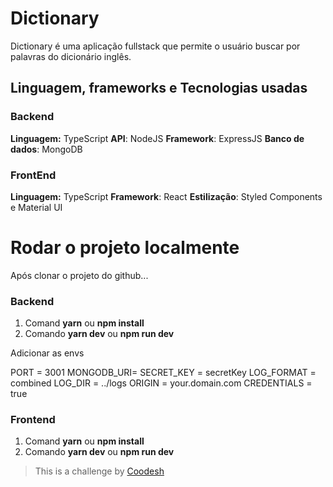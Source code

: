 # Dictionary

Dictionary é uma aplicação fullstack que permite o usuário buscar por palavras do dicionário inglês.

## Linguagem, frameworks e Tecnologias usadas

### Backend

**Linguagem:** TypeScript
**API**: NodeJS
**Framework**: ExpressJS
**Banco de dados**: MongoDB

### FrontEnd

**Linguagem:** TypeScript
**Framework**: React
**Estilização**: Styled Components e Material UI

# Rodar o projeto localmente

Após clonar o projeto do github...

### Backend

1.  Comand **yarn** ou **npm install**
2.  Comando **yarn dev** ou **npm run dev**

Adicionar as envs

PORT = 3001
MONGODB_URI=
SECRET_KEY = secretKey
LOG_FORMAT = combined
LOG_DIR = ../logs
ORIGIN = your.domain.com
CREDENTIALS = true

### Frontend

1.  Comand **yarn** ou **npm install**
2.  Comando **yarn dev** ou **npm run dev**

> This is a challenge by [Coodesh](https://coodesh.com/)
